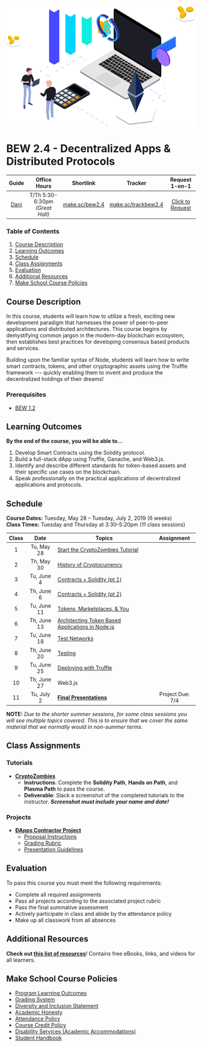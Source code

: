 <p align="center">
   <img src="trading.png" height="320" alt="BEW 2.4 @ Make School">
</p>

# BEW 2.4 - Decentralized Apps & Distributed Protocols

| Guide  |          Office Hours           |    Shortlink     |        Tracker        |   Request 1-on-1   |
| :----: | :-----------------------------: | :--------------: | :-------------------: | :----------------: |
| [Dani] | T/Th 5:30-6:30pm *(Great Hall)* | [make.sc/bew2.4] | [make.sc/trackbew2.4] | [Click to Request] |

[Dani]: https://github.com/droxey
[make.sc/bew2.4]: https://make.sc/bew2.4
[make.sc/trackbew2.4]: https://make.sc/trackbew2.4
[Click to Request]: https://make.sc/meetwithdani

### Table of Contents

1. [Course Description](#Course-Description)
2. [Learning Outcomes](#Learning-Outcomes)
3. [Schedule](#Schedule)
4. [Class Assignments](#Class-Assignments)
5. [Evaluation](#Evaluation)
6. [Additional Resources](#Additional-Resources)
7. [Make School Course Policies](#Make-School-Course-Policies)

## Course Description

In this course, students will learn how to utilize a fresh, exciting new development paradigm that harnesses the power of peer-to-peer applications and distributed architectures. This course begins by demystifying common jargon in the modern-day blockchain ecosystem, then establishes best practices for developing consensus based products and services.

Building upon the familiar syntax of Node, students will learn how to write smart contracts, tokens, and other cryptographic assets using the Truffle framework --- quickly enabling them to invent and produce the decentralized holdings of their dreams!

### Prerequisites

- [BEW 1.2](https://make.sc/bew1.2)

## Learning Outcomes

**By the end of the course, you will be able to...**

1. Develop Smart Contracts using the Solidity protocol.
1. Build a full-stack dApp using Truffle, Ganache, and Web3.js.
1. Identify and describe different standards for token-based assets and their specific use cases on the blockchain.
1. Speak professionally on the practical applications of decentralized applications and protocols.

## Schedule

**Course Dates:** Tuesday, May 28 – Tuesday, July 2, 2019 (6 weeks)<br>
**Class Times:** Tuesday and Thursday at 3:30–5:20pm (11 class sessions)

| Class |    Date     | Topics                                             |    Assignment    |
| :---: | :---------: | -------------------------------------------------- | :--------------: |
|   1   | Tu, May 28  | [Start the CryptoZombies Tutorial]                 |                  |
|   2   | Th, May 30  | [History of Cryptocurrency]                        |                  |
|   3   | Tu, June 4  | [Contracts + Solidity (pt 1)]                      |                  |
|   4   | Th, June 6  | [Contracts + Solidity (pt 2)]                      |                  |
|   5   | Tu, June 11 | [Tokens, Marketplaces, & You]                      |                  |
|   6   | Th, June 13 | [Architecting Token Based Applications in Node.js] |                  |
|   7   | Tu, June 18 | [Test Networks]                                    |                  |
|   8   | Th, June 20 | [Testing]                                          |                  |
|   9   | Tu, June 25 | [Deploying with Truffle]                             |                  |
|  10   | Th, June 27 | Web3.js                                            |                  |
|  11   | Tu, July 2  | **[Final Presentations]**                          | Project Due: 7/4 |

**NOTE:** *Due to the shorter summer sessions, for some class sessions you will see multiple topics covered. This is to ensure that we cover the same material that we normally would in non-summer terms.*

[Start the CryptoZombies Tutorial]: https://cryptozombies.io
[History of Cryptocurrency]: Lessons/Lesson2.md
[Contracts + Solidity (pt 1)]: Lessons/Lesson3.md
[Contracts + Solidity (pt 2)]: Lessons/Lesson4.md
[Tokens, Marketplaces, & You]: Lessons/Lesson5.md
[Architecting Token Based Applications in Node.js]: Lessons/Lesson6.md
[Test Networks]: Lessons/Lesson7.md
[Testing]: Lessons/Lesson8.md
[Deploying with Truffle]: https://docs.opensea.io/docs/getting-started
[Lesson 10]: Lessons/Lesson10.md
[Lesson 11]: Lessons/Lesson11.md
[Lesson 12]: Lessons/Lesson12.md
[Lesson 13]: Lessons/Lesson13.md
[Final Presentations]: Project/presentations.md

## Class Assignments

### Tutorials

- **[CryptoZombies](https://cryptozombies.io)**
    - **Instructions**: Complete the **Solidity Path**, **Hands on Path**, and **Plasma Path** to pass the course.
    - **Deliverable**: Slack a screenshot of the completed tutorials to the instructor. _**Screenshot must include your name and date!**_

### Projects

- **[ÐApps Contractor Project](Project/requirements.md)**
    - [Proposal Instructions](Project/proposal.md)
    - [Grading Rubric](Project/rubric.md)
    - [Presentation Guidelines](Project/presentation.md)

## Evaluation

To pass this course you must meet the following requirements:

- Complete all required assignments
- Pass all projects according to the associated project rubric
- Pass the final summative assessment
- Actively participate in class and abide by the attendance policy
- Make up all classwork from all absences

## Additional Resources

**Check out [this list of resources](Resources/AdditionalResources.md)**! Contains free eBooks, links, and videos for all learners.

## Make School Course Policies

- [Program Learning Outcomes](https://make.sc/program-learning-outcomes)
- [Grading System](https://make.sc/grading-system)
- [Diversity and Inclusion Statement](https://make.sc/diversity-and-inclusion-statement)
- [Academic Honesty](https://make.sc/academic-honesty-policy)
- [Attendance Policy](https://make.sc/attendance-policy)
- [Course Credit Policy](https://make.sc/course-credit-policy)
- [Disability Services (Academic Accommodations)](https://make.sc/disability-services)
- [Student Handbook](https://make.sc/student-handbook)
